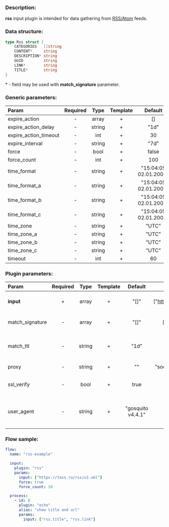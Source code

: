 ### Description:

**rss** input plugin is intended for data gathering from [RSS/Atom](https://en.wikipedia.org/wiki/RSS) feeds.

### Data structure:

```go
type Rss struct {
	CATEGORIES   []string
	CONTENT*     string
	DESCRIPTION* string
	GUID         string
	LINK*        string
	TITLE*       string
}
```

\* - field may be used with **match_signature** parameter.

### Generic parameters:

| Param                 | Required |  Type  | Template |        Default        |
| :-------------------- | :------: | :----: | :------: | :-------------------: |
| expire_action         |    -     | array  |    +     |          []           |
| expire_action_delay   |    -     | string |    +     |         "1d"          |
| expire_action_timeout |    -     |  int   |    +     |          30           |
| expire_interval       |    -     | string |    +     |         "7d"          |
| force                 |    -     |  bool  |    +     |         false         |
| force_count           |    -     |  int   |    +     |          100          |
| time_format           |    -     | string |    +     | "15:04:05 02.01.2006" |
| time_format_a         |    -     | string |    +     | "15:04:05 02.01.2006" |
| time_format_b         |    -     | string |    +     | "15:04:05 02.01.2006" |
| time_format_c         |    -     | string |    +     | "15:04:05 02.01.2006" |
| time_zone             |    -     | string |    +     |         "UTC"         |
| time_zone_a           |    -     | string |    +     |         "UTC"         |
| time_zone_b           |    -     | string |    +     |         "UTC"         |
| time_zone_c           |    -     | string |    +     |         "UTC"         |
| timeout               |    -     |  int   |    +     |          60           |

### Plugin parameters:

| Param           | Required |  Type  | Template |      Default      |            Example             | Description                                |
| :-------------- | :------: | :----: | :------: | :---------------: | :----------------------------: | :----------------------------------------- |
| **input**       |    +     | array  |    +     |       "[]"        | ["https://tass.ru/rss/v2.xml"] | List of RSS/Atom feeds.                    |
| match_signature |    -     | array  |    +     |       "[]"        |   ["rss.link", "rss.title"]    | Match new articles by signature.           |
| match_ttl       |    -     | string |    +     |       "1d"        |             "24h"              | TTL (Time To Live) for matched signatures. |
| proxy           |    -     | string |    +     |        ""         |   "socks5://127.0.0.1:9050"    | Proxy settings.                            |
| ssl_verify      |    -     |  bool  |    +     |       true        |             false              | Verify server certificate.                 |
| user_agent      |    -     | string |    +     | "gosquito v4.4.1" |         "webchela 1.0"         | Custom User-Agent for feed access.         |

### Flow sample:

```yaml
flow:
  name: "rss-example"

  input:
    plugin: "rss"
    params:
      input: ["https://tass.ru/rss/v2.xml"]
      force: true
      force_count: 10

  process:
    - id: 0
      plugin: "echo"
      alias: "show title and url"
      params:
        input: ["rss.title", "rss.link"]
```
